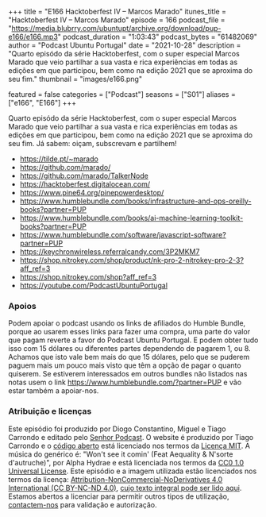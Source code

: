 +++
title = "E166 Hacktoberfest IV –  Marcos Marado"
itunes_title = "Hacktoberfest IV –  Marcos Marado"
episode = 166
podcast_file = "https://media.blubrry.com/ubuntupt/archive.org/download/pup-e166/e166.mp3"
podcast_duration = "1:03:43"
podcast_bytes = "61482069"
author = "Podcast Ubuntu Portugal"
date = "2021-10-28"
description = "Quarto episódo da série Hacktoberfest, com o super especial Marcos Marado que veio partilhar a sua vasta e rica experiências em todas as edições em que participou, bem como na edição 2021 que se aproxima do seu fim."
thumbnail = "images/e166.png"

featured = false
categories = ["Podcast"]
seasons = ["S01"]
aliases = ["e166", "E166"]
+++

Quarto episódo da série Hacktoberfest, com o super especial Marcos Marado que veio partilhar a sua vasta e rica experiências em todas as edições em que participou, bem como na edição 2021 que se aproxima do seu fim.
Já sabem: oiçam, subscrevam e partilhem!

* https://tilde.pt/~marado
* https://github.com/marado/
* https://github.com/marado/TalkerNode
* https://hacktoberfest.digitalocean.com/
* https://www.pine64.org/pinepowerdesktop/
* https://www.humblebundle.com/books/infrastructure-and-ops-oreilly-books?partner=PUP
* https://www.humblebundle.com/books/ai-machine-learning-toolkit-books?partner=PUP
* https://www.humblebundle.com/software/javascript-software?partner=PUP
* https://keychronwireless.referralcandy.com/3P2MKM7
* https://shop.nitrokey.com/shop/product/nk-pro-2-nitrokey-pro-2-3?aff_ref=3
* https://shop.nitrokey.com/shop?aff_ref=3
* https://youtube.com/PodcastUbuntuPortugal


### Apoios
Podem apoiar o podcast usando os links de afiliados do Humble Bundle, porque ao usarem esses links para fazer uma compra, uma parte do valor que pagam reverte a favor do Podcast Ubuntu Portugal.
E podem obter tudo isso com 15 dólares ou diferentes partes dependendo de pagarem 1, ou 8.
Achamos que isto vale bem mais do que 15 dólares, pelo que se puderem paguem mais um pouco mais visto que têm a opção de pagar o quanto quiserem.
Se estiverem interessados em outros bundles não listados nas notas usem o link https://www.humblebundle.com/?partner=PUP e vão estar também a apoiar-nos.

### Atribuição e licenças
Este episódio foi produzido por Diogo Constantino, Miguel e Tiago Carrondo e editado pelo [Senhor Podcast](https://senhorpodcast.pt/).
O website é produzido por Tiago Carrondo e o [código aberto](https://gitlab.com/podcastubuntuportugal/website) está licenciado nos termos da [Licença MIT](https://gitlab.com/podcastubuntuportugal/website/main/LICENSE).
A música do genérico é: "Won't see it comin' (Feat Aequality & N'sorte d'autruche)", por Alpha Hydrae e está licenciada nos termos da [CC0 1.0 Universal License](https://creativecommons.org/publicdomain/zero/1.0/).
Este episódio e a imagem utilizada estão licenciados nos termos da licença: [Attribution-NonCommercial-NoDerivatives 4.0 International (CC BY-NC-ND 4.0)](https://creativecommons.org/licenses/by-nc-nd/4.0/), [cujo texto integral pode ser lido aqui](https://creativecommons.org/licenses/by-nc-nd/4.0/legalcode). Estamos abertos a licenciar para permitir outros tipos de utilização, [contactem-nos](https://podcastubuntuportugal.org/contactos) para validação e autorização.


